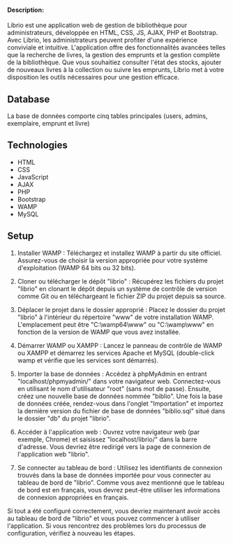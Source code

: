 #### Description:
Librio est une application web de gestion de bibliothèque pour administrateurs, développée en HTML, CSS, JS, AJAX, PHP et Bootstrap.
Avec Librio, les administrateurs peuvent profiter d'une expérience conviviale et intuitive. L'application offre des fonctionnalités avancées telles que la recherche de livres, la gestion des emprunts et la gestion complète de la bibliothèque. Que vous souhaitiez consulter l'état des stocks, ajouter de nouveaux livres à la collection ou suivre les emprunts, Librio met à votre disposition les outils nécessaires pour une gestion efficace.

## Database
La base de données comporte cinq tables principales (users, admins, exemplaire, emprunt et livre)

## Technologies
* HTML
* CSS
* JavaScript
* AJAX
* PHP
* Bootstrap
* WAMP
* MySQL

## Setup
1. Installer WAMP :
   Téléchargez et installez WAMP à partir du site officiel. Assurez-vous de choisir la version appropriée pour votre système d'exploitation (WAMP 64 bits ou 32 bits).

2. Cloner ou télécharger le dépôt "librio" :
   Récupérez les fichiers du projet "librio" en clonant le dépôt depuis un système de contrôle de version comme Git ou en téléchargeant le fichier ZIP du projet depuis sa source.

3. Déplacer le projet dans le dossier approprié :
   Placez le dossier du projet "librio" à l'intérieur du répertoire "www" de votre installation WAMP. L'emplacement peut être "C:\wamp64\www\" ou "C:\wamp\www\" en fonction de la version de WAMP que vous avez installée.

4. Démarrer WAMP ou XAMPP :
   Lancez le panneau de contrôle de WAMP ou XAMPP et démarrez les services Apache et MySQL (double-click wamp et vérifie que les services sont démarrés).

5. Importer la base de données :
   Accédez à phpMyAdmin en entrant "localhost/phpmyadmin/" dans votre navigateur web. Connectez-vous en utilisant le nom d'utilisateur "root" (sans mot de passe). Ensuite, créez une nouvelle base de données nommée "biblio". Une fois la base de données créée, rendez-vous dans l'onglet "Importation" et importez la dernière version du fichier de base de données "biblio.sql" situé dans le dossier "db" du projet "librio".

6. Accéder à l'application web :
   Ouvrez votre navigateur web (par exemple, Chrome) et saisissez "localhost/librio/" dans la barre d'adresse. Vous devriez être redirigé vers la page de connexion de l'application web "librio".

7. Se connecter au tableau de bord :
   Utilisez les identifiants de connexion trouvés dans la base de données importée pour vous connecter au tableau de bord de "librio". Comme vous avez mentionné que le tableau de bord est en français, vous devrez peut-être utiliser les informations de connexion appropriées en français.

Si tout a été configuré correctement, vous devriez maintenant avoir accès au tableau de bord de "librio" et vous pouvez commencer à utiliser l'application. Si vous rencontrez des problèmes lors du processus de configuration, vérifiez à nouveau les étapes.
